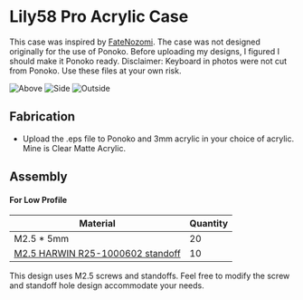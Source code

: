 # Lily58 Pro Acrylic Case

This case was inspired by [FateNozomi](https://github.com/FateNozomi). The case was not designed originally for the use of Ponoko. Before uploading my designs, I figured I should make it Ponoko ready.
 Disclaimer: Keyboard in photos were not cut from Ponoko. Use these files at your own risk.  

![Above](https://i.imgur.com/5u8Z2vP.jpg)
![Side](https://i.imgur.com/3TBSXVp.jpg)
![Outside](https://i.imgur.com/feSbqbO.jpg)

## Fabrication

- Upload the .eps file to Ponoko and 3mm acrylic in your choice of acrylic. Mine is Clear Matte Acrylic.

## Assembly

#### For Low Profile

Material | Quantity
------------ | -------------
M2.5 * 5mm | 20
[M2.5 HARWIN R25-1000602 standoff](https://www.harwin.com/products/R25-1000602/) | 10

This design uses M2.5 screws and standoffs. Feel free to modify the screw and standoff hole design accommodate your needs.